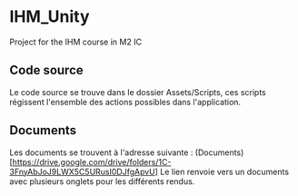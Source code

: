 # IHM_Unity
Project for the IHM course in M2 IC

## Code source
Le code source se trouve dans le dossier Assets/Scripts, ces scripts régissent l'ensemble des actions possibles dans l'application.

## Documents
Les documents se trouvent à l'adresse suivante : (Documents)[https://drive.google.com/drive/folders/1C-3FnyAbJoJ9LWX5C5URusI0DJfgApvU]
Le lien renvoie vers un documents avec plusieurs onglets pour les différents rendus.
